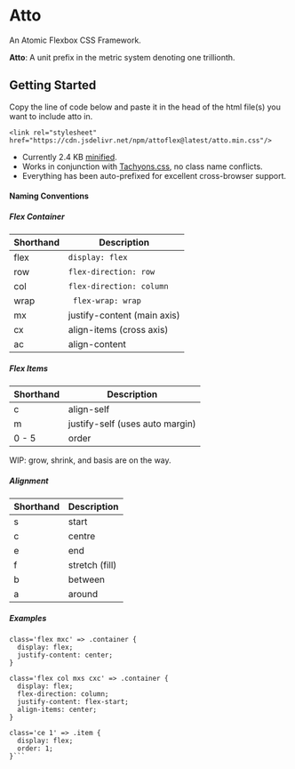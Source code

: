 # Atto
An Atomic Flexbox CSS Framework.

**Atto**: A unit prefix in the metric system denoting one trillionth.

## Getting Started

Copy the line of code below and paste it in the head of the html file(s) you want to include atto in.

`<link rel="stylesheet" href="https://cdn.jsdelivr.net/npm/attoflex@latest/atto.min.css"/>`

+ Currently 2.4 KB [minified](http://www.minifier.org/).
+ Works in conjunction with [Tachyons.css](http://tachyons.io/), no class name conflicts.
+ Everything has been auto-prefixed for excellent cross-browser support.

#### Naming Conventions

##### Flex Container

|Shorthand	|Description|
|---|---|
|flex	|`display: flex`|
|row	|`flex-direction: row`|
|col	|`flex-direction: column`|
|wrap	|` flex-wrap: wrap`|
|mx	|justify-content (main axis)|
|cx	|align-items (cross axis)|
|ac	|align-content |

##### Flex Items

|Shorthand	|Description|
|---|---|
|c	| align-self|
|m	| justify-self (uses auto margin)|
|0 - 5	| order |

WIP: grow, shrink, and basis are on the way.

##### Alignment

|Shorthand	|Description|
|---|---|
|s	| start|
|c	| centre|
|e	| end|
|f	| stretch (fill)|
|b	| between |
|a	| around|

##### Examples

```
class='flex mxc' => .container {
  display: flex;
  justify-content: center;
}

class='flex col mxs cxc' => .container {
  display: flex;
  flex-direction: column;
  justify-content: flex-start;
  align-items: center;
}

class='ce 1' => .item {
  display: flex;
  order: 1;
}```
